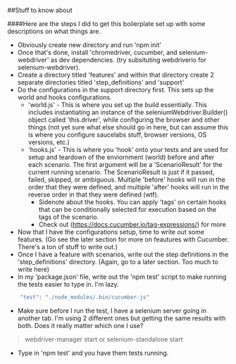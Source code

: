 ##Stuff to know about

####Here are the steps I did to get this boilerplate set up with some descriptions on what things are.

- Obviously create new directory and run 'npm init'
- Once that's done, install 'chromedriver, cucumber, and selenium-webdriver' as dev dependencies. (try subsituting webdriverio for selenium-webdriver).
- Create a directory titled 'features' and within that directory create 2 separate directories titled 'step_definitions' and 'support'
- Do the configurations in the support directory first. This sets up the world and hooks configurations.
  - 'world.js' - This is where you set up the build essentially. This includes instantiating an instance of the seleniumWebdriver.Builder() object called 'this.driver', while configuring the browser and other things (not yet sure what else should go in here, but can assume this is where you configure saucelabs stuff, browser versions, OS versions, etc.)
  - 'hooks.js' - This is where you 'hook' onto your tests and are used for setup and teardown of the enviornment (world) before and after each scenario. The first argument will be a 'ScenarioResult' for the current running scenario. The ScenarioResult is just if it passed, failed, skipped, or ambiguous. Multiple 'before' hooks will run in the order that they were defined, and multiple 'after' hooks will run in the reverse order in that they were defined (wtf).
    - Sidenote about the hooks. You can apply 'tags' on certain hooks that can be conditionally selected for execution based on the tags of the scenario.
    - Check out (https://docs.cucumber.io/tag-expressions/) for more
- Now that I have the configurations setup, time to write out some features. (Go see the later section for more on feautures with Cucumber. There's a ton of stuff to write out.)
- Once I have a feature with scenarios, write out the step definitions in the 'step_definitions' directory. (Again, go to a later section. Too much to write here)
- In my 'package.json' file, write out the 'npm test' script to make running the tests easier to type in. I'm lazy.

```javascript
    "test": "./node_modules/.bin/cucumber-js"
```

- Make sure before I run the test, I have a selenium server going in another tab. I'm using 2 different ones but getting the same results with both. Does it really matter which one I use?

>webdriver-manager start
>or
>selenium-standalone start

- Type in 'npm test' and you have them tests running.
